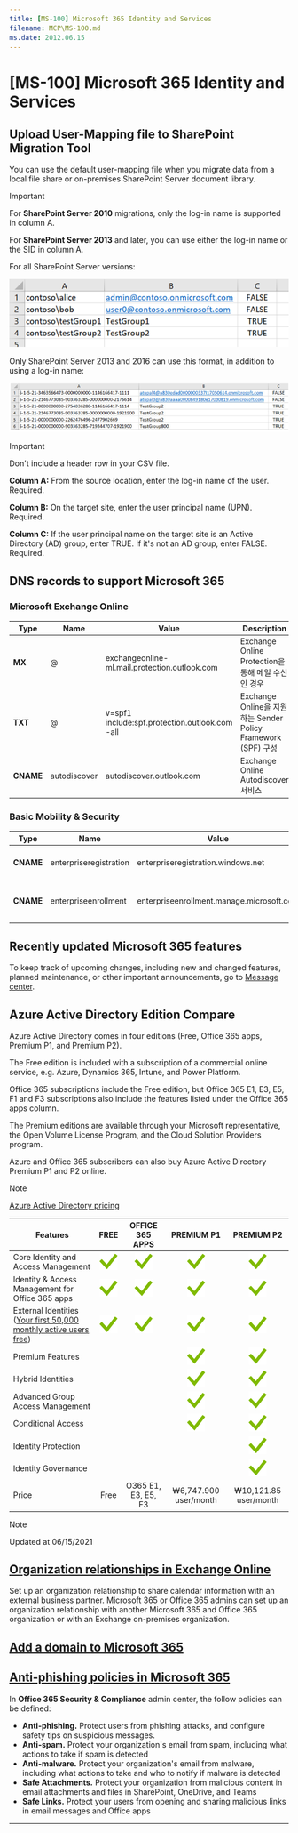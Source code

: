 ```yaml
---
title: [MS-100] Microsoft 365 Identity and Services
filename: MCP\MS-100.md
ms.date: 2012.06.15
---
```


# [MS-100] Microsoft 365 Identity and Services

## Upload User-Mapping file to SharePoint Migration Tool

You can use the default user-mapping file when you migrate data from a local file share or on-premises SharePoint Server document library. 

 > [!IMPORTANT]
>
> For **SharePoint Server 2010** migrations, only the log-in name is supported in column A.
>
> For **SharePoint Server 2013** and later, you can use either the log-in name or the SID in column A.

For all SharePoint Server versions:

![spmt-user-mapping](https://github.com/kj-park/tech/blob/main/MCP/.media/spmt-user-mapping.png?raw=true)

Only SharePoint Server 2013 and 2016 can use this format, in addition to using a log-in name:

![spmt-user-mapping-2013](https://github.com/kj-park/tech/blob/main/MCP/.media/spmt-user-mapping-2013.png?raw=true)

 > [!IMPORTANT]
> Don't include a header row in your CSV file.
>
> **Column A:** From the source location, enter the log-in name of the user. Required.
>
> **Column B:** On the target site, enter the user principal name (UPN). Required.
>
> **Column C:** If the user principal name on the target site is an Active Directory (AD) group, enter TRUE. If it's not an AD group, enter FALSE. Required.

## DNS records to support Microsoft 365

### Microsoft Exchange Online

| Type | Name | Value | Description |
|--|--|--|--|
| **MX** | @ | exchangeonline-ml.mail.protection.outlook.com | Exchange Online Protection을 통해 메일 수신인 경우 |
| **TXT** | @ | v=spf1 include:spf.protection.outlook.com -all | Exchange Online을 지원하는 Sender Policy Framework (SPF) 구성
| **CNAME** | autodiscover | autodiscover.outlook.com | Exchange Online Autodiscover 서비스 |

### Basic Mobility & Security

| Type | Name | Value | Description |
|--|--|--|--|
| **CNAME** | enterpriseregistration | enterpriseregistration.windows.net | Device 등록을 위한 record |
| **CNAME** | enterpriseenrollment | enterpriseenrollment.manage.microsoft.com | Device enrollment 를 위한 record |

## Recently updated Microsoft 365 features

To keep track of upcoming changes, including new and changed features, planned maintenance, or other important announcements, go to [Message center](https://go.microsoft.com/fwlink/p/?linkid=2070717).

## Azure Active Directory Edition Compare

Azure Active Directory comes in four editions (Free, Office 365 apps, Premium P1, and Premium P2).

The Free edition is included with a subscription of a commercial online service, e.g. Azure, Dynamics 365, Intune, and Power Platform.

Office 365 subscriptions include the Free edition, but Office 365 E1, E3, E5, F1 and F3 subscriptions also include the features listed under the Office 365 apps column.

The Premium editions are available through your Microsoft representative, the Open Volume License Program, and the Cloud Solution Providers program.

Azure and Office 365 subscribers can also buy Azure Active Directory Premium P1 and P2 online.

> [!Note]
> [Azure Active Directory pricing](https://azure.microsoft.com/en-us/pricing/details/active-directory/)

| Features | FREE | OFFICE 365 APPS | PREMIUM P1 | PREMIUM P2 |
|--|:--:|:--:|:--:|:--:|
| Core Identity and Access Management | ![check] | ![check] | ![check] | ![check] |
| Identity & Access Management for Office 365 apps | ![check] | ![check] | ![check] | ![check] |
| External Identities ([Your first 50,000 monthly active users free](https://azure.microsoft.com/en-us/pricing/details/active-directory/external-identities/)) | ![check] | ![check] | ![check] | ![check] |
| Premium Features |  |  | ![check] | ![check] |
| Hybrid Identities |  |  | ![check] | ![check] |
| Advanced Group Access Management |  |  | ![check] | ![check] |
| Conditional Access |  |  | ![check] | ![check] |
| Identity Protection |  |  |  | ![check] |
| Identity Governance |  |  |  | ![check] |
| Price | Free | O365 E1, E3, E5, F3 | ₩6,747.900 user/month | ₩10,121.85 user/month |

> [!NOTE]
> Updated at 06/15/2021

## [Organization relationships in Exchange Online](https://docs.microsoft.com/en-us/exchange/sharing/organization-relationships/organization-relationships)

Set up an organization relationship to share calendar information with an external business partner. Microsoft 365 or Office 365 admins can set up an organization relationship with another Microsoft 365 and Office 365 organization or with an Exchange on-premises organization.

## [Add a domain to Microsoft 365](https://docs.microsoft.com/en-us/microsoft-365/admin/setup/add-domain)


## [Anti-phishing policies in Microsoft 365](https://docs.microsoft.com/en-us/microsoft-365/security/office-365-security/set-up-anti-phishing-policies)

In **Office 365 Security & Compliance** admin center, the follow policies can be defined:

- **Anti-phishing.** Protect users from phishing attacks, and configure safety tips on suspicious messages.
- **Anti-spam.** Protect your organization's email from spam, including what actions to take if spam is detected
- **Anti-malware.** Protect your organization's email from malware, including what actions to take and who to notify if malware is detected
- **Safe Attachments.** Protect your organization from malicious content in email attachments and files in SharePoint, OneDrive, and Teams
- **Safe Links.** Protect your users from opening and sharing malicious links in email messages and Office apps


---

<!--- Reference Link --->

[check]: https://github.com/kj-park/tech/blob/main/.icons/check.svg?raw=true "check"

